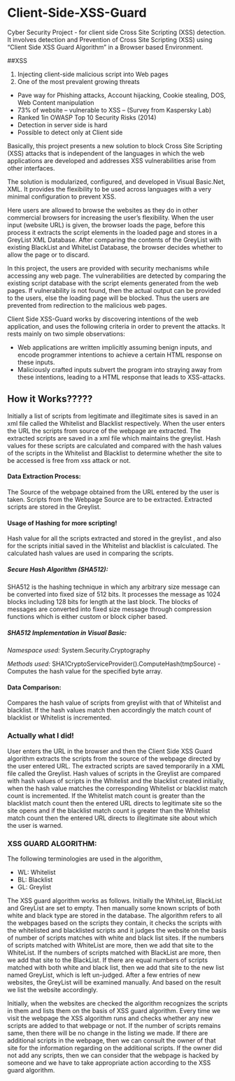 # Client-Side-XSS-Guard
Cyber Security Project - for client side Cross Site Scripting (XSS) detection. It involves detection and Prevention of Cross Site Scripting (XSS) using “Client Side XSS Guard Algorithm” in a Browser based Environment.

##XSS
1. Injecting client-side malicious script into Web pages
2. One of the most prevalent growing threats
* Pave way for Phishing  attacks, Account hijacking, Cookie stealing, DOS, Web Content manipulation
* 73% of website – vulnerable to XSS – (Survey from Kaspersky Lab)
* Ranked 1in OWASP Top 10 Security Risks (2014)
* Detection in server side is hard
* Possible to detect only at Client side

Basically, this project presents a new solution to block Cross Site Scripting (XSS) attacks that is independent of the languages in which the web applications are developed and addresses XSS vulnerabilities arise from other interfaces.

The solution is modularized, configured, and developed in Visual Basic.Net, XML. It provides the flexibility to be used across languages with a very minimal configuration to prevent XSS.

Here users are allowed to browse the websites as they do in other commercial browsers for increasing the user’s flexibility. When the user input (website URL) is given, the browser loads the page, before this process it extracts the script elements in the loaded page and stores in a GreyList XML Database. After comparing the contents of the GreyList with existing BlackList and WhiteList Database, the browser decides whether to allow the page or to discard.

In this project, the users are provided with security mechanisms while accessing any web page. The vulnerabilities are detected by comparing the existing script database with the script elements generated from the web pages. If vulnerability is not found, then the actual output can be provided to the users, else the loading page will be blocked. Thus the users are prevented from redirection to the malicious web pages.

Client Side XSS-Guard works by discovering intentions of the web application, and uses the following criteria in order to prevent the attacks. It rests mainly on two simple observations:
* Web applications are written implicitly assuming benign inputs, and encode programmer intentions to achieve a certain HTML response on these inputs.
* Maliciously crafted inputs subvert the program into straying away from these intentions, leading to a HTML response that leads to XSS-attacks.


## How it Works?????
Initially a list of scripts from legitimate and illegitimate sites is saved in an xml file called the Whitelist and Blacklist respectively. When the user enters the URL the scripts from source of the webpage are extracted. The extracted scripts are saved in a xml file which maintains the greylist. Hash values for these scripts are calculated and compared with the hash values of the scripts in the Whitelist and Blacklist to determine whether the site to be accessed is free from xss attack or not.

#### Data Extraction Process:
The Source of the webpage obtained from the URL entered by the user is taken. Scripts from the Webpage Source are to be extracted. Extracted scripts are stored in the Greylist.

#### Usage of Hashing for more scripting!
Hash value for all the scripts extracted and stored in the greylist , and also for the scripts initial saved in the Whitelist and blacklist is calculated. The calculated hash values are used in comparing the scripts.

##### Secure Hash Algorithm (SHA512):
SHA512 is the hashing technique in which any arbitrary size message can be converted into fixed size of 512 bits. It processes the message as 1024 blocks including 128 bits for length at the last block. The blocks of messages are converted into fixed size message through compression functions which is either custom or block cipher based. 

##### SHA512 Implementation in Visual Basic:
*Namespace used:*  System.Security.Cryptography

*Methods used:* SHA1CryptoServiceProvider().ComputeHash(tmpSource) - Computes the hash value for the specified byte array.


#### Data Comparison:
Compares the hash value of scripts from greylist with that of Whitelist and blacklist. If the hash values match then accordingly the match count of blacklist or Whitelist is incremented.

### Actually what I did!
User enters the URL in the browser and then the Client Side XSS Guard algorithm extracts the scripts from the source of the webpage directed by the user entered URL. The extracted scripts are saved temporarily in a XML file called the Greylist. Hash values of scripts in the Greylist are compared with hash values of scripts in the Whitelist and the blacklist created initially, when the hash value matches the corresponding Whitelist or blacklist match count is incremented. If the Whitelist match count is greater than the blacklist match count then the entered URL directs to legitimate site so the site opens and if the blacklist match count is greater than the Whitelist match count then the entered URL directs to illegitimate site about which the user is warned.

### XSS GUARD ALGORITHM:
The following terminologies are used in the algorithm,
* WL: Whitelist
* BL: Blacklist
* GL: Greylist


The XSS guard algorithm works as follows. Initially the WhiteList, BlackList and GreyList are set to empty. Then manually some known scripts of both white and black type are stored in the database. The algorithm refers to all the webpages based on the scripts they contain, it checks the scripts with the whitelisted and blacklisted scripts and it judges the website on the basis of number of scripts matches with white and black list sites. If the numbers of scripts matched with WhiteList are more, then we add that site to the WhiteList. If the numbers of scripts matched with BlackList are more, then we add that site to the BlackList. If there are equal numbers of scripts matched with both white and black list, then we add that site to the new list named GreyList, which is left un-judged. After a few entries of new websites, the GreyList will be examined manually. And based on the result we list the website accordingly.

Initially, when the websites are checked the algorithm recognizes the scripts in them and lists them on the basis of XSS guard algorithm. Every time we visit the webpage the XSS algorithm runs and checks whether any new scripts are added to that webpage or not. If the number of scripts remains same, then there will be no change in the listing we made. If there are additional scripts in the webpage, then we can consult the owner of that site for the information regarding on the additional scripts. If the owner did not add any scripts, then we can consider that the webpage is hacked by someone and we have to take appropriate action according to the XSS guard algorithm.
